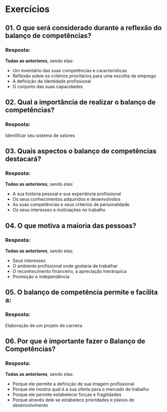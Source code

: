 # Exercícios


## 01. O que será considerado durante a reflexão do balanço de competências?

### Resposta:
**Todas as anteriores**, sendo elas:
- Um inventário das suas competências e características
- Reflexão sobre os critérios prioritários para uma escolha de emprego
- A definição da identidade profissional
- O conjunto das suas capacidades


## 02. Qual a importância de realizar o balanço de competências?

### Resposta:
Identificar seu sistema de valores


## 03. Quais aspectos o balanço de competências destacará?

### Resposta:
**Todas as anteriores**, sendo elas:
- A sua história pessoal e sua experiência profissional
- Os seus conhecimentos adquiridos e desenvolvidos
- As suas competências e seus critérios de personalidade
- Os seus interesses e motivações no trabalho


## 04. O que motiva a maioria das pessoas?

### Resposta:
**Todas as anteriores**, sendo elas:
- Seus interesses
- O ambiente profissional onde gostaria de trabalhar
- O reconhecimento financeiro, a apreciação hierárquica
- Promoção e independência


## 05. O balanço de competência permite e facilita a:

### Resposta:
Elaboração de um projeto de carreira


## 06. Por que é importante fazer o Balanço de Competências?

### Resposta:
**Todas as anteriores**, sendo elas:
- Porque ele permite a definição de sua imagem profissional
- Porque ele mostra qual é a sua oferta para o mercado de trabalho
- Porque ele permite estabelecer forças e fragilidades
- Porque através dele se estabelece prioridades e planos de desenvolvimento